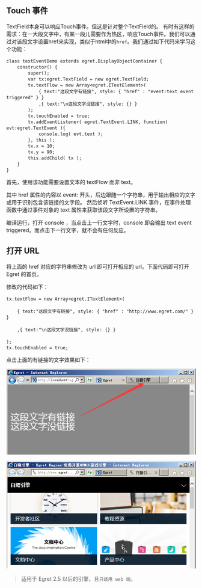 
## Touch 事件 
TextField本身可以响应Touch事件。但这是针对整个TextField的。
有时有这样的需求：在一大段文字中，有某一段儿需要作为热区，响应Touch事件。我们可以通过对该段文字设置href来实现，类似于html中的`href`。我们通过如下代码来学习这个功能：

```
class textEventDemo extends egret.DisplayObjectContainer {
    constructor() {
        super();
        var tx:egret.TextField = new egret.TextField;
        tx.textFlow = new Array<egret.ITextElement>(
            { text:"这段文字有链接", style: { "href" : "event:text event triggered" } }
            ,{ text:"\n这段文字没链接", style: {} }
        );
        tx.touchEnabled = true;
        tx.addEventListener( egret.TextEvent.LINK, function( evt:egret.TextEvent ){
            console.log( evt.text );
        }, this );
        tx.x = 10;
        tx.y = 90;
        this.addChild( tx );
    }
}
```

首先，使用该功能需要设置文本的 textFlow 而非 text。

其中 href 属性的内容以 event: 开头，后边跟随一个字符串，用于输出相应的文字或用于识别包含该链接的文字段。
然后侦听 TextEvent.LINK 事件，在事件处理函数中通过事件对象的 text 属性来获取该段文字所设置的字符串。

编译运行，打开 console ，当点击上一行文字时，console 即会输出 text event triggered。而点击下一行文字，就不会有任何反应。

## 打开 URL 

将上面的 href 对应的字符串修改为 url 即可打开相应的 url。下面代码即可打开 Egret 的首页。

修改的代码如下：

```
tx.textFlow = new Array<egret.ITextElement>(

    { text:"这段文字有链接", style: { "href" : "http://www.egret.com/" } }

    ,{ text:"\n这段文字没链接", style: {} }

);
tx.touchEnabled = true;
```
点击上面的有链接的文字效果如下：

![](569c85528f453.png)

![](569c8552dd0b0.png)

> 适用于 Egret 2.5 以后的引擎，且`只适用 web 端`。
